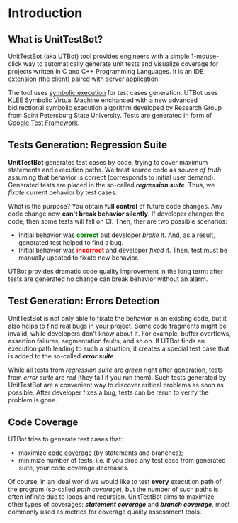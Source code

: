 <!---
name: Introduction
route: /docs/cpp
parent: Documentation
menu: General
description: UnitTestBot (aka UTBot) tool provides engineers with a simple 1-mouse-click way to automatically generate unit tests and visualize coverage for projects written in C and C++ Programming Languages. It is an IDE extension (the client) paired with server application.
--->

# Introduction

## What is UnitTestBot?

UnitTestBot (aka UTBot) tool provides engineers with a simple 1-mouse-click way to automatically generate unit tests and
visualize coverage for projects written in C and C++ Programming Languages. It is an IDE extension (the client) paired
with server application.

The tool uses [symbolic execution](https://en.wikipedia.org/wiki/Symbolic_execution) for test cases generation. UTBot
uses KLEE Symbolic Virtual Machine enchanced with a new advanced bidirectional symbolic execution algorithm developed by
Research Group from Saint Petersburg State University. Tests are generated in form
of [Google Test Framework](https://github.com/google/googletest).

## Tests Generation: Regression Suite

**UnitTestBot** generates test cases by code, trying to cover maximum statements and execution paths. We treat source
code as *source of truth* assuming that behavior is correct (corresponds to initial user demand). Generated tests are
placed in the so-called ***regression suite***. Thus, we *fixate* current behavior by test cases.

What is the purpose? You obtain **full control** of future code changes. Any code change now **can't break behavior
silently**. If developer changes the code, then some tests will fall on CI. Then, ther are two possible scenarios:

* Initial behavior was <span style="color: green"><b>correct</b></span> but developer <i>broke</i> it. And, as a result,
  generated test helped to find a bug.
* Initial behavior was <span style="color: red"><b>incorrect</b></span> and developer <i>fixed</i> it. Then, test must
  be manually updated to fixate new behavior.

UTBot provides dramatic code quality improvement in the long term: after tests are generated no change can break
behavior without an alarm.

## Test Generation: Errors Detection

UnitTestBot is not only able to fixate the behavior in an existing code, but it also helps to find real bugs in your
project. Some code fragments might be invalid, while developers don't know about it. For example, buffer overflows,
assertion failures, segmentation faults, and so on. If UTBot finds an execution path leading to such a situation, it
creates a special test case that is added to the so-called ***error suite***.

While all tests from *regression suite* are *green* right after generation, tests from *error suite* are *red* (they
fail if you run them). Such tests generated by UnitTestBot are a convenient way to discover critical problems as soon as
possible. After developer fixes a bug, tests can be rerun to verify the problem is gone.

## Code Coverage

UTBot tries to generate test cases that:

* maximize <a href="https://en.wikipedia.org/wiki/Code_coverage">code coverage</a> (by statements and branches);
* minimize number of tests, i.e. if you drop any test case from generated suite, your code coverage decreases.

Of course, in an ideal world we would like to test **every** execution path of the program (so-called *path coverage*),
but the number of such paths is often infinite due to loops and recursion. UnitTestBot aims to maximize other types of
coverages: ***statement coverage***
and ***branch coverage***, most commonly used as metrics for coverage quality assessment tools.

